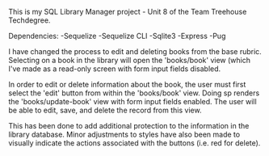 This is my SQL Library Manager project -  Unit 8 of the Team Treehouse Techdegree.

Dependencies:
-Sequelize
-Sequelize CLI
-Sqlite3
-Express
-Pug

I have changed the process to edit and deleting books from the base rubric. Selecting on a book in the library will open the 'books/book' view (which I've made as a read-only screen with form input fields disabled.

In order to edit or delete information about the book, the user must first select the 'edit' button from within the 'books/book' view. Doing sp renders the 'books/update-book' view with form input fields enabled. The user will be able to edit, save, and delete the record from this view.

This has been done to add additional protection to the information in the library database. Minor adjustments to styles have also been made to visually indicate the actions associated with the buttons (i.e. red for delete).  
